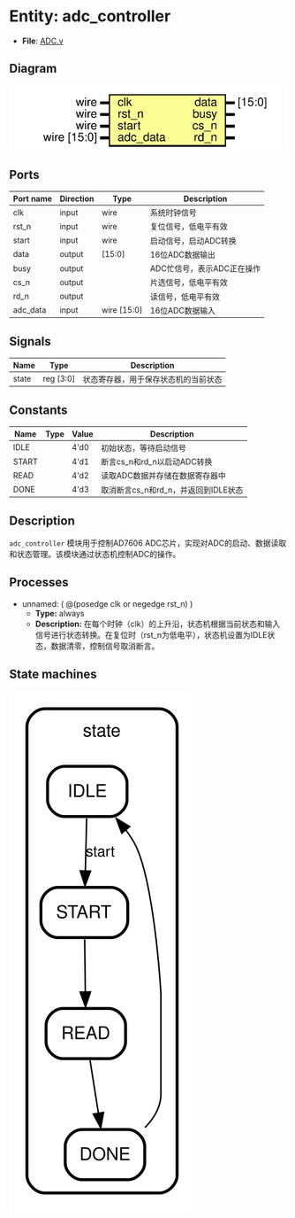 # Entity: adc_controller 
- **File**: [ADC.v](ADC.v)

## Diagram
![Diagram](adc_controller.svg "Diagram")

## Ports

| Port name | Direction | Type        | Description                |
| --------- | --------- | ----------- | -------------------------- |
| clk       | input     | wire        | 系统时钟信号               |
| rst_n     | input     | wire        | 复位信号，低电平有效       |
| start     | input     | wire        | 启动信号，启动ADC转换      |
| data      | output    | [15:0]      | 16位ADC数据输出            |
| busy      | output    |             | ADC忙信号，表示ADC正在操作 |
| cs_n      | output    |             | 片选信号，低电平有效       |
| rd_n      | output    |             | 读信号，低电平有效         |
| adc_data  | input     | wire [15:0] | 16位ADC数据输入            |

## Signals

| Name  | Type      | Description                          |
| ----- | --------- | ------------------------------------ |
| state | reg [3:0] | 状态寄存器，用于保存状态机的当前状态 |

## Constants

| Name  | Type | Value | Description                          |
| ----- | ---- | ----- | ------------------------------------ |
| IDLE  |      | 4'd0  | 初始状态，等待启动信号               |
| START |      | 4'd1  | 断言cs_n和rd_n以启动ADC转换          |
| READ  |      | 4'd2  | 读取ADC数据并存储在数据寄存器中      |
| DONE  |      | 4'd3  | 取消断言cs_n和rd_n，并返回到IDLE状态 |

## Description
`adc_controller` 模块用于控制AD7606 ADC芯片，实现对ADC的启动、数据读取和状态管理。该模块通过状态机控制ADC的操作。

## Processes
- unnamed: ( @(posedge clk or negedge rst_n) )
  - **Type:** always
  - **Description:** 在每个时钟（clk）的上升沿，状态机根据当前状态和输入信号进行状态转换。在复位时（rst_n为低电平），状态机设置为IDLE状态，数据清零，控制信号取消断言。

## State machines

![Diagram_state_machine_0](fsm_adc_controller_00.svg "Diagram")